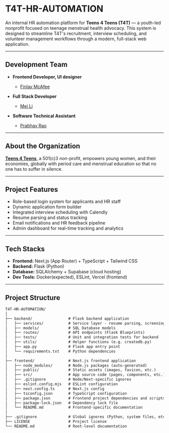 # T4T-HR-AUTOMATION

An internal HR automation platform for **Teens 4 Teens (T4T)** — a youth-led nonprofit focused on teenage menstrual health advocacy. This system is designed to streamline T4T's recruitment, interview scheduling, and volunteer management workflows through a modern, full-stack web application.

---

## Development Team

- **Frontend Developer, UI designer**
  - [Finlay McAfee](https://www.linkedin.com/in/finlay-mcafee)

- **Full Stack Developer**
  - [Mei Li](https://www.linkedin.com/in/mei-li-ba800b290/)

- **Software Technical Assistant**
  - [Prabhav Rao](https://www.linkedin.com/in/prabhav-rao-119aa0262/)


---

## About the Organization

**[Teens 4 Teens](https://www.teens4teens.net/)**, a 501(c)3 non-profit, empowers young women, and their economies, globally with period care and menstrual education so that no one has to suffer in silence.

---

## Project Features

- Role-based login system for applicants and HR staff
- Dynamic application form builder
- Integrated interview scheduling with Calendly
- Resume parsing and status tracking
- Email notifications and HR feedback pipeline
- Admin dashboard for real-time tracking and analytics

---

## Tech Stacks

- **Frontend:** Next.js (App Router) + TypeScript + Tailwind CSS
- **Backend:** Flask (Python)
- **Database:** SQLAlchemy + Supabase (cloud hosting)
- **Dev Tools:** Docker(expected), ESLint, Vercel (frontend)

---

## Project Structure

```txt
T4T-HR-AUTOMATION/
│
├── backend/                # Flask backend application
│   ├── services/           # Service layer - resume parsing, screening, email sending, resume uploading to cloud, etc.
│   ├── models/             # SQL Database models
│   ├── routes/             # API endpoints (Flask Blueprints)
│   ├── tests/              # Unit and integration tests for backend
│   ├── utils/              # Helper functions (e.g. createdb.py)
│   ├── app.py              # Flask app entry point
│   └── requirements.txt    # Python dependencies
│
├── frontend/               # Next.js frontend application
│   ├── node_modules/       # Node.js packages (auto-generated)
│   ├── public/             # Static assets (images, favicon, etc.)
│   ├── src/                # App source code (pages, components, etc.)
│   ├── .gitignore          # Node/Next-specific ignores
│   ├── eslint.config.mjs   # ESLint configuration
│   ├── next.config.ts      # Next.js config
│   ├── tsconfig.json       # TypeScript configuration
│   ├── package.json        # Frontend project dependencies and scripts
│   ├── package-lock.json   # Dependency lock file
│   └── README.md           # Frontend-specific documentation
│
├── .gitignore              # Global ignores (Python, system files, etc.)
├── LICENSE                 # Project license
└── README.md               # Root-level documentation
